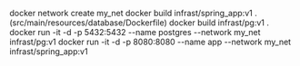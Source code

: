 docker network create my_net
docker build infrast/spring_app:v1 .
(src/main/resources/database/Dockerfile)
docker build infrast/pg:v1 .
docker run -it -d -p 5432:5432 --name postgres --network my_net infrast/pg:v1
docker run -it -d -p 8080:8080 --name app --network my_net infrast/spring_app:v1